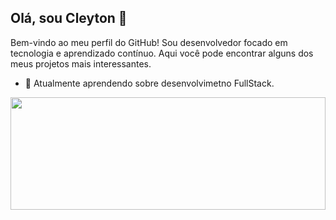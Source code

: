 
## Olá, sou __Cleyton__ 👋

Bem-vindo ao meu perfil do GitHub! Sou desenvolvedor focado em tecnologia e aprendizado contínuo. Aqui você pode encontrar alguns dos meus projetos mais interessantes.


- 🌱 Atualmente aprendendo sobre desenvolvimetno FullStack.

<div>
<a href="https://github.com/rechedev1">
<img loading="lazy" height="180em" width="100%" src="https://github-readme-stats.vercel.app/api?username=rechedev1&show_icons=true&theme=dark&include_all_commits=true&count_private=true"/>
</div>



